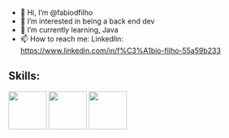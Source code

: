 - 👋 Hi, I’m @fabiodfilho
- 👀 I’m interested in being a back end dev
- 🌱 I’m currently learning, Java 
- 📫 How to reach me: Linkedlin: https://www.linkedin.com/in/f%C3%A1bio-filho-55a59b233

## Skills:
 <img src="https://cdn.jsdelivr.net/gh/devicons/devicon/icons/mysql/mysql-plain-wordmark.svg" width="75" height="75"/> 
            <img src="https://cdn.jsdelivr.net/gh/devicons/devicon/icons/java/java-plain-wordmark.svg" width="75" height="75"/> 
            <img src="https://cdn.jsdelivr.net/gh/devicons/devicon/icons/python/python-plain-wordmark.svg" width="75" height="75"/>
          
          
          

          
          
          
          
          
          
          


